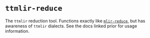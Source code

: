 # `ttmlir-reduce`

The `ttmlir` reduction tool. Functions exactly like
[`mlir-reduce`](https://mlir.llvm.org/docs/Tools/mlir-reduce/), but has
awareness of `ttmlir` dialects. See the docs linked prior for usage
information.
